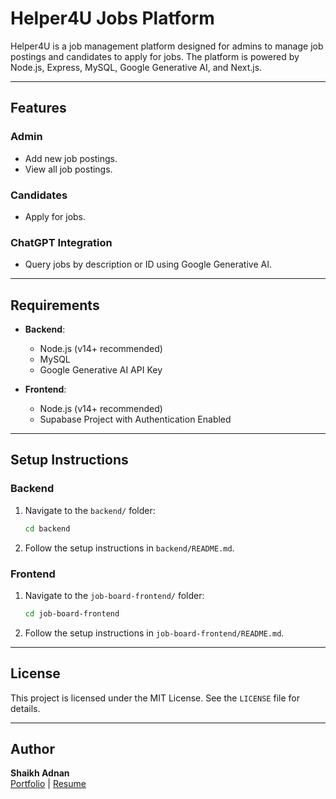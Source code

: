 
# Helper4U Jobs Platform

Helper4U is a job management platform designed for admins to manage job postings and candidates to apply for jobs. The platform is powered by Node.js, Express, MySQL, Google Generative AI, and Next.js.

---

## Features

### Admin

- Add new job postings.
- View all job postings.

### Candidates

- Apply for jobs.

### ChatGPT Integration

- Query jobs by description or ID using Google Generative AI.

---

## Requirements

- **Backend**:
  - Node.js (v14+ recommended)
  - MySQL
  - Google Generative AI API Key

- **Frontend**:
  - Node.js (v14+ recommended)
  - Supabase Project with Authentication Enabled

---

## Setup Instructions

### Backend

1. Navigate to the `backend/` folder:
   ```bash
   cd backend
   ```   

2. Follow the setup instructions in `backend/README.md`.

### Frontend

1. Navigate to the `job-board-frontend/` folder:

   ```bash
   cd job-board-frontend
   ```

2. Follow the setup instructions in `job-board-frontend/README.md`.

---

## License

This project is licensed under the MIT License. See the `LICENSE` file for details.

---

## Author

**Shaikh Adnan**  
[Portfolio](https://sha1kh4.me) | [Resume](https://sha1kh4.me/resume)
